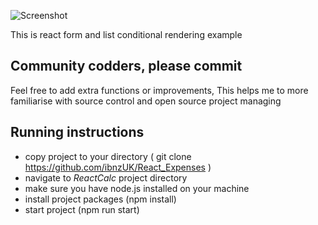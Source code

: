 ![Screenshot](https://github.com/ibnzUK/React_Expenses/screenshot.png)

This is react form and list conditional rendering example

## Community codders, please commit 

Feel free to add extra functions or improvements, This helps me to more familiarise with source control and open source project managing




## Running instructions

* copy project to your directory ( git clone https://github.com/ibnzUK/React_Expenses )
* navigate to _ReactCalc_ project directory
* make sure you have node.js installed on your machine
* install project packages (npm install)
* start project (npm run start)
